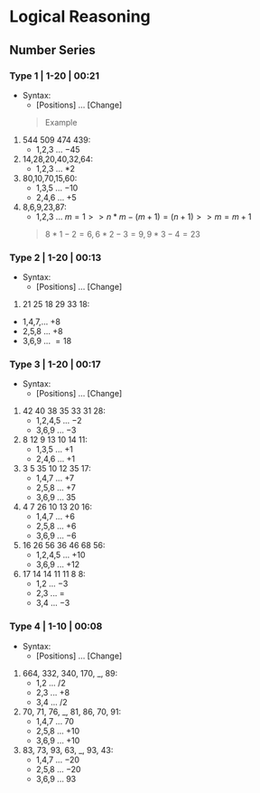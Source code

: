 # Logical Reasoning
## Number Series
### Type 1 | 1-20 | 00:21
- Syntax:
    - [Positions] ... [Change]
    > Example
1. 544 509 474 439: 
    - 1,2,3 ... $-45$
1. 14,28,20,40,32,64:
    - 1,2,3 ... $*2$
1. 80,10,70,15,60:
    - 1,3,5 ... $-10$
    - 2,4,6 ... $+5$
1. 8,6,9,23,87:
    - 1,2,3 ... $m=1 >> n*m-(m+1)=(n+1) >> m=m+1$
    > $8*1-2=6, 6*2-3=9, 9*3-4=23$

### Type 2 | 1-20 | 00:13
- Syntax:
    - [Positions] ... [Change]

1. 21 25 18 29 33 18:
 - 1,4,7,... $+8$
 - 2,5,8 ... $+8$
 - 3,6,9 ... $=18$

### Type 3 | 1-20 | 00:17
- Syntax:
    - [Positions] ... [Change]
1. 42 40 38 35 33 31 28:
    - 1,2,4,5 ... $-2$
    - 3,6,9 ... $-3$
1. 8 12 9 13 10 14 11:
    - 1,3,5 ... $+1$
    - 2,4,6 ... $+1$
1. 3 5 35 10 12 35 17:
    - 1,4,7 ... $+7$
    - 2,5,8 ... $+7$
    - 3,6,9 ... $35$
1. 4 7 26 10 13 20 16:
    - 1,4,7 ... $+6$
    - 2,5,8 ... $+6$
    - 3,6,9 ... $-6$
1. 16 26 56 36 46 68 56:
    - 1,2,4,5 ... $+10$
    - 3,6,9 ... $+12$
1. 17 14 14 11 11 8 8:
    - 1,2 ... $-3$
    - 2,3 ... $=$
    - 3,4 ... $-3$

### Type 4 | 1-10 | 00:08
- Syntax:
    - [Positions] ... [Change]
1. 664, 332, 340, 170, \_, 89:
    - 1,2 ... $/2$
    - 2,3 ... $+8$
    - 3,4 ... $/2$
1. 70, 71, 76, \_, 81, 86, 70, 91:
    - 1,4,7 ... $70$
    - 2,5,8 ... $+10$
    - 3,6,9 ... $+10$
1. 83, 73, 93, 63, \_, 93, 43:
    - 1,4,7 ... $-20$
    - 2,5,8 ... $-20$
    - 3,6,9 ... $93$
